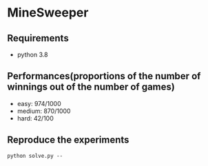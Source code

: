 # MineSweeper

## Requirements
- python 3.8

## Performances(proportions of the number of winnings out of the number of games)
- easy: 974/1000
- medium: 870/1000
- hard: 42/100

## Reproduce the experiments

```shell
python solve.py --
```
